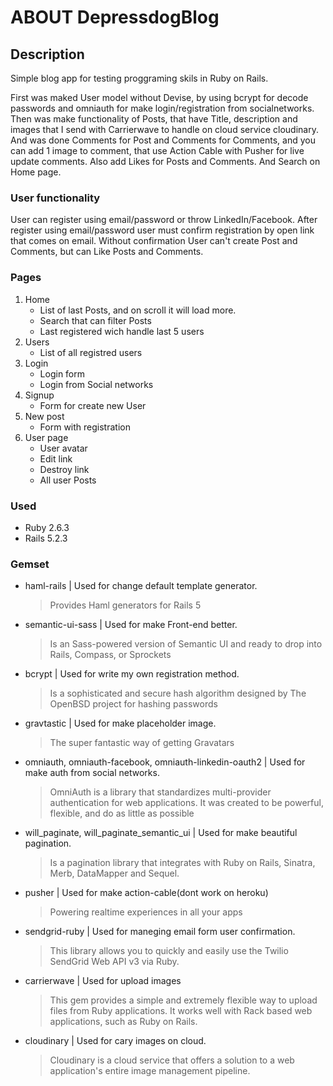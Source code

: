 # ABOUT DepressdogBlog  

## Description
Simple blog app for testing proggraming skils in Ruby on Rails.

First was maked User model without Devise, by using bcrypt for decode passwords and omniauth for make login/registration from socialnetworks.
Then was make functionality of Posts, that have Title, description and images that I send with Carrierwave to handle on cloud service cloudinary. 
And was done Comments for Post and Comments for Comments, and  you can add 1 image to comment, that use Action Cable with Pusher for live update comments.
Also add Likes for Posts and Comments.
And Search on Home page.

### User functionality
User can register using email/password or throw LinkedIn/Facebook. 
After register using email/password user must confirm registration by open link that comes on email.
Without confirmation User can't create Post and Comments, but can Like Posts and Comments.

### Pages
1. Home
    - List of last Posts, and on scroll it will load more.
    - Search that can filter Posts
    - Last registered wich handle last 5 users 
2. Users
    - List of all registred users
3. Login
    - Login form
    - Login from Social networks
4. Signup
    - Form for create new User
5. New post
    - Form with registration
6. User page 
    - User avatar
    - Edit link
    - Destroy link
    - All user Posts
 

### Used
- Ruby 2.6.3
- Rails 5.2.3
### Gemset
- haml-rails | Used for change default template generator.
    > Provides Haml generators for Rails 5
- semantic-ui-sass | Used for make Front-end better.
    > Is an Sass-powered version of Semantic UI and ready to drop into Rails, Compass, or Sprockets
- bcrypt | Used for write my own registration method.
    > Is a sophisticated and secure hash algorithm designed by The OpenBSD project for hashing passwords            
- gravtastic | Used for make placeholder image.
    > The super fantastic way of getting Gravatars
- omniauth, omniauth-facebook, omniauth-linkedin-oauth2 | Used for make auth from social networks.
    > OmniAuth is a library that standardizes multi-provider authentication for web applications. It was created to be powerful, flexible, and do as little as possible
- will_paginate, will_paginate_semantic_ui | Used for make beautiful pagination.
    > Is a pagination library that integrates with Ruby on Rails, Sinatra, Merb, DataMapper and Sequel.
- pusher | Used for make action-cable(dont work on heroku)
    > Powering realtime experiences in all your apps
- sendgrid-ruby | Used for maneging email form user confirmation.
    > This library allows you to quickly and easily use the Twilio SendGrid Web API v3 via Ruby.
- carrierwave | Used for upload images
    > This gem provides a simple and extremely flexible way to upload files from Ruby applications. It works well with Rack based web applications, such as Ruby on Rails.
- cloudinary | Used for cary images on cloud.
    > Cloudinary is a cloud service that offers a solution to a web application's entire image management pipeline.